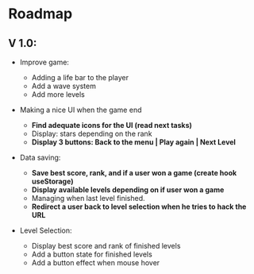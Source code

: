 # Roadmap

## V 1.0:

- Improve game:
  - Adding a life bar to the player
  - Add a wave system
  - Add more levels

- Making a nice UI when the game end
  - **Find adequate icons for the UI (read next tasks)**
  - Display: stars depending on the rank
  - **Display 3 buttons: Back to the menu | Play again | Next Level**

- Data saving:
  - **Save best score, rank, and if a user won a game (create hook useStorage)**
  - **Display available levels depending on if user won a game**
  - Managing when last level finished.
  - **Redirect a user back to level selection when he tries to hack the URL**

- Level Selection:
  - Display best score and rank of finished levels
  - Add a button state for finished levels
  - Add a button effect when mouse hover